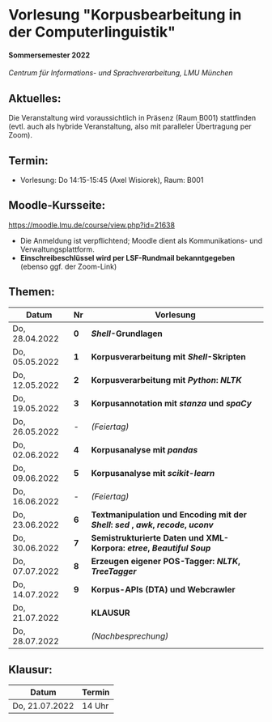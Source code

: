 # Vorlesung "Korpusbearbeitung in der Computerlinguistik"

#### Sommersemester 2022

*Centrum für Informations- und Sprachverarbeitung, LMU München*


## Aktuelles:

Die Veranstaltung wird voraussichtlich in Präsenz (Raum B001) stattfinden (evtl. auch als hybride Veranstaltung, also mit paralleler Übertragung per Zoom).


## Termin:

- Vorlesung: Do 14:15-15:45 (Axel Wisiorek), Raum: B001



## Moodle-Kursseite:

https://moodle.lmu.de/course/view.php?id=21638


- Die Anmeldung ist verpflichtend; Moodle dient als Kommunikations- und Verwaltungsplattform.
- **Einschreibeschlüssel wird per LSF-Rundmail bekanntgegeben** (ebenso ggf. der Zoom-Link)




## Themen:

| Datum  | Nr | Vorlesung | 
| ------------- | ------------- | ------------- | 
|  Do, 28.04.2022 |  **0** | ***Shell*-Grundlagen** |
|  Do, 05.05.2022 |  **1** | **Korpusverarbeitung mit *Shell*-Skripten** |
|  Do, 12.05.2022 |  **2** | **Korpusverarbeitung mit *Python*: *NLTK*** |
|  Do, 19.05.2022 |  **3** | **Korpusannotation mit *stanza* und *spaCy*** |
|  Do, 26.05.2022 |  - | *(Feiertag)*  |
|  Do, 02.06.2022 |  **4** | **Korpusanalyse mit *pandas*** |
|  Do, 09.06.2022 |  **5** | **Korpusanalyse mit *scikit-learn*** |
|  Do, 16.06.2022 | - | *(Feiertag)*  |
|  Do, 23.06.2022 |  **6** | **Textmanipulation und Encoding mit der *Shell*:  *sed* , *awk*, *recode*, *uconv*** |
|  Do, 30.06.2022 |  **7** | **Semistrukturierte Daten und XML-Korpora: *etree*, *Beautiful Soup*** |
|  Do, 07.07.2022 |  **8** | **Erzeugen eigener POS-Tagger: *NLTK*, *TreeTagger*** |
|  Do, 14.07.2022 |  **9** | **Korpus-APIs (DTA) und Webcrawler** |
|  Do, 21.07.2022 |   | **KLAUSUR** |
|  Do, 28.07.2022 |   | *(Nachbesprechung)* |


## Klausur:

| Datum  | Termin | 
| ------------- | ------------- | 
|  Do, 21.07.2022 |  14 Uhr   | 


